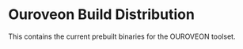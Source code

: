 # Ouroveon Build Distribution
This contains the current prebuilt binaries for the OUROVEON toolset.

